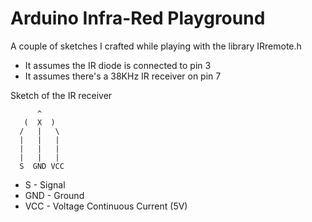 # Arduino Infra-Red Playground

A couple of sketches I crafted while playing with the library IRremote.h

* It assumes the IR diode is connected to pin 3
* It assumes there's a 38KHz IR receiver on pin 7

Sketch of the IR receiver
```
      ^
   (  X  )
  /   |   \
  |   |   |
  |   |   |
  |   |   |
  S  GND VCC
```
* S   - Signal
* GND - Ground
* VCC - Voltage Continuous Current (5V)
